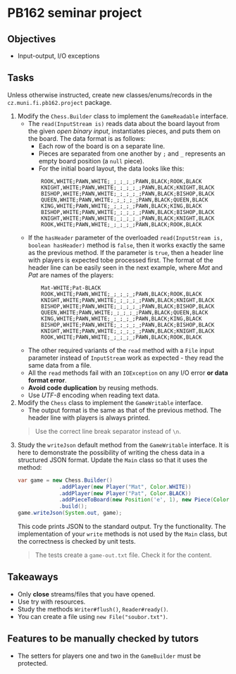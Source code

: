 # PB162 seminar project

## Objectives
* Input-output, I/O exceptions

## Tasks
Unless otherwise instructed, create new classes/enums/records in the `cz.muni.fi.pb162.project` package.

1. Modify the `Chess.Builder` class to implement the `GameReadable` interface.
   - The `read(InputStream is)` reads data about the board layout from the given _open binary input_,
     instantiates pieces, and puts them on the board. The data format is as follows:
      - Each row of the board is on a separate line.
      - Pieces are separated from one another by `;` and `_` represents an empty board position (a `null` piece).
      - For the initial board layout, the data looks like this:
      ```
          ROOK,WHITE;PAWN,WHITE;_;_;_;_;PAWN,BLACK;ROOK,BLACK
          KNIGHT,WHITE;PAWN,WHITE;_;_;_;_;PAWN,BLACK;KNIGHT,BLACK
          BISHOP,WHITE;PAWN,WHITE;_;_;_;_;PAWN,BLACK;BISHOP,BLACK
          QUEEN,WHITE;PAWN,WHITE;_;_;_;_;PAWN,BLACK;QUEEN,BLACK
          KING,WHITE;PAWN,WHITE;_;_;_;_;PAWN,BLACK;KING,BLACK
          BISHOP,WHITE;PAWN,WHITE;_;_;_;_;PAWN,BLACK;BISHOP,BLACK
          KNIGHT,WHITE;PAWN,WHITE;_;_;_;_;PAWN,BLACK;KNIGHT,BLACK
          ROOK,WHITE;PAWN,WHITE;_;_;_;_;PAWN,BLACK;ROOK,BLACK
      ```
   - If the `hasHeader` parameter of the overloaded `read(InputStream is, boolean hasHeader)` method is `false`,
     then it works exactly the same as the previous method. If the parameter is `true`, then a header line with players is
     expected tobe processed first. The format of the header line can be easily seen in the next example, where _Mat_ and _Pat_
     are names of the players:
      ```
          Mat-WHITE;Pat-BLACK
          ROOK,WHITE;PAWN,WHITE;_;_;_;_;PAWN,BLACK;ROOK,BLACK
          KNIGHT,WHITE;PAWN,WHITE;_;_;_;_;PAWN,BLACK;KNIGHT,BLACK
          BISHOP,WHITE;PAWN,WHITE;_;_;_;_;PAWN,BLACK;BISHOP,BLACK
          QUEEN,WHITE;PAWN,WHITE;_;_;_;_;PAWN,BLACK;QUEEN,BLACK
          KING,WHITE;PAWN,WHITE;_;_;_;_;PAWN,BLACK;KING,BLACK
          BISHOP,WHITE;PAWN,WHITE;_;_;_;_;PAWN,BLACK;BISHOP,BLACK
          KNIGHT,WHITE;PAWN,WHITE;_;_;_;_;PAWN,BLACK;KNIGHT,BLACK
          ROOK,WHITE;PAWN,WHITE;_;_;_;_;PAWN,BLACK;ROOK,BLACK
      ```
   - The other required variants of the `read` method with a `File` input parameter instead of `InputStream` work 
     as expected - they read the same data from a file.
   - All the `read` methods fail with an `IOException` on any I/O error **or data format error**.
   - **Avoid code duplication** by reusing methods.
   - Use _UTF-8_ encoding when reading text data.
2. Modify the `Chess` class to implement the `GameWritable` interface.
   - The output format is the same as that of the previous method. The header line with players is always printed.
   > Use the correct line break separator instead of `\n`.
3. Study the `writeJson` default method from the `GameWritable` interface. It is here to demonstrate the possibility of
   writing the chess data in a structured JSON format. Update the `Main` class so that it uses the method:
   ```java
   var game = new Chess.Builder()
                .addPlayer(new Player("Mat", Color.WHITE))
                .addPlayer(new Player("Pat", Color.BLACK))
                .addPieceToBoard(new Position('e', 1), new Piece(Color.WHITE, PieceType.KING))
                .build();
   game.writeJson(System.out, game);
   ```
   This code prints JSON to the standard output. Try the functionality.
   The implementation of your `write` methods is not used by the `Main` class,
   but the correctness is checked by unit tests.
   >  The tests create a `game-out.txt` file. Check it for the content.

## Takeaways
* Only **close** streams/files that you have opened.
* Use try with resources.
* Study the methods `Writer#flush()`, `Reader#ready()`.
* You can create a file using `new File("soubor.txt")`.

## Features to be manually checked by tutors 
* The setters for players one and two in the `GameBuilder` must be protected.
